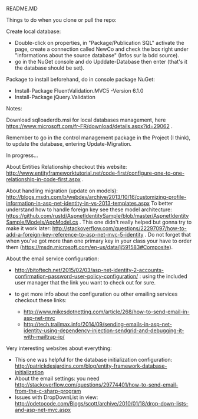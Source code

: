 README.MD

Things to do when you clone or pull the repo:

Create local database:
- Double-click on properties, in "Package/Publication SQL" activate the page, create a connection called NewCo and check the box right under "informations about the source database" (Infos sur la bdd source).
- go in the NuGet console and do Upddate-Database then enter (that's it the database should be set).

Package to install beforehand, do in console package NuGet:
- Install-Package FluentValidation.MVC5 -Version 6.1.0 
- Install-Package jQuery.Validation



Notes:

Download sqlloaderdb.msi for local databases management, here https://www.microsoft.com/fr-FR/download/details.aspx?id=29062 .

Remember to go in the control management package in the Project (I think), to update the database, entering Update-Migration.


In progress...

About Entities Relationship checkout this website: 
http://www.entityframeworktutorial.net/code-first/configure-one-to-one-relationship-in-code-first.aspx .

About handling migration (update on models):
http://blogs.msdn.com/b/webdev/archive/2013/10/16/customizing-profile-information-in-asp-net-identity-in-vs-2013-templates.aspx
To better understand how to handle foreign key see these model architecture: 
https://github.com/rustd/AspnetIdentitySample/blob/master/AspnetIdentitySample/Models/AppModel.cs .
This one didn't really helped but gonna try to make it work later: http://stackoverflow.com/questions/22297097/how-to-add-a-foreign-key-reference-to-asp-net-mvc-5-identity .
Do not forget that when you've got more than one primary key in your class your have to order them (https://msdn.microsoft.com/en-us/data/jj591583#Composite).

About the email service configuration:

- http://bitoftech.net/2015/02/03/asp-net-identity-2-accounts-confirmation-password-user-policy-configuration/ : using the included user manager that the link you want to check out for sure.

- to get more info about the configuration ou other emailing services checkout these links: 
	- http://www.mikesdotnetting.com/article/268/how-to-send-email-in-asp-net-mvc
	- http://tech.trailmax.info/2014/09/sending-emails-in-asp-net-identity-using-dependency-injection-sendgrid-and-debugging-it-with-mailtrap-io/

Very interesting websites about everything:
- This one was helpful for the database initialization configuration: http://patrickdesjardins.com/blog/entity-framework-database-initialization
- About the email settings: you need http://stackoverflow.com/questions/29774401/how-to-send-email-from-the-c-sharp-program
- Issues with DropDownList in view: http://odetocode.com/Blogs/scott/archive/2010/01/18/drop-down-lists-and-asp-net-mvc.aspx
